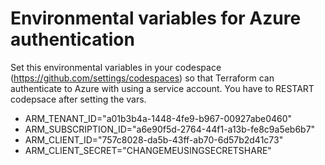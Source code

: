 # Environmental variables for Azure authentication

Set this environmental variables in your codespace (https://github.com/settings/codespaces) so that Terraform can authenticate to Azure with using a service account. You have to RESTART codepsace after setting the vars.

- ARM_TENANT_ID="a01b3b4a-1448-4fe9-b967-00927abe0460"
- ARM_SUBSCRIPTION_ID="a6e90f5d-2764-44f1-a13b-fe8c9a5eb6b7"
- ARM_CLIENT_ID="757c8028-da5b-43ff-ab70-6d57b2d41c73"
- ARM_CLIENT_SECRET="CHANGEMEUSINGSECRETSHARE"
